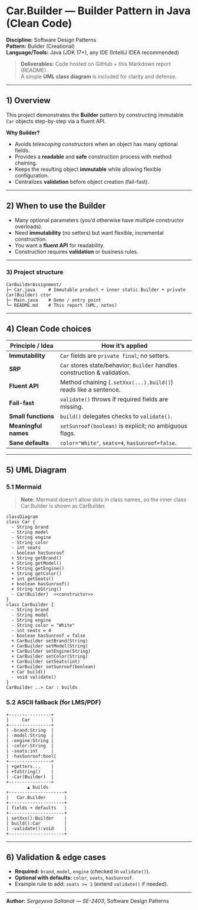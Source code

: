 # Car.Builder — Builder Pattern in Java (Clean Code)

**Discipline:** Software Design Patterns  
**Pattern:** Builder (Creational)  
**Language/Tools:** Java (JDK 17+), any IDE (IntelliJ IDEA recommended)

> **Deliverables:** Code hosted on GitHub + this Markdown report (README).  
> A simple **UML class diagram** is included for clarity and defense.

---

## 1) Overview

This project demonstrates the **Builder** pattern by constructing immutable `Car` objects step-by-step via a fluent API.

**Why Builder?**
- Avoids *telescoping constructors* when an object has many optional fields.
- Provides a **readable** and **safe** construction process with method chaining.
- Keeps the resulting object **immutable** while allowing flexible configuration.
- Centralizes **validation** before object creation (fail-fast).

---

## 2) When to use the Builder

- Many optional parameters (you’d otherwise have multiple constructor overloads).
- Need **immutability** (no setters) but want flexible, incremental construction.
- You want a **fluent API** for readability.
- Construction requires **validation** or business rules.

---

### 3) Project structure

```
CarBuilderAssignment/
├─ Car.java     # Immutable product + inner static Builder + private Car(Builder) ctor
├─ Main.java    # Demo / entry point
└─ README.md    # This report (UML, notes)
```

---

## 4) Clean Code choices

| Principle / Idea  | How it’s applied |
|---|---|
| **Immutability** | `Car` fields are `private final`; no setters. |
| **SRP** | `Car` stores state/behavior; `Builder` handles construction & validation. |
| **Fluent API** | Method chaining (`.setXxx(...).build()`) reads like a sentence. |
| **Fail-fast** | `validate()` throws if required fields are missing. |
| **Small functions** | `build()` delegates checks to `validate()`. |
| **Meaningful names** | `setSunroof(boolean)` is explicit; no ambiguous flags. |
| **Sane defaults** | `color="White"`, `seats=4`, `hasSunroof=false`. |

---

## 5) UML Diagram
### 5.1 Mermaid
> **Note:** Mermaid doesn’t allow dots in class names,
> so the inner class Car.Builder is shown as CarBuilder.

```mermaid
classDiagram
class Car {
  - String brand
  - String model
  - String engine
  - String color
  - int seats
  - boolean hasSunroof
  + String getBrand()
  + String getModel()
  + String getEngine()
  + String getColor()
  + int getSeats()
  + boolean hasSunroof()
  + String toString()
  - Car(Builder)  <<constructor>>
}
class CarBuilder {
  - String brand
  - String model
  - String engine
  - String color = "White"
  - int seats = 4
  - boolean hasSunroof = false
  + CarBuilder setBrand(String)
  + CarBuilder setModel(String)
  + CarBuilder setEngine(String)
  + CarBuilder setColor(String)
  + CarBuilder setSeats(int)
  + CarBuilder setSunroof(boolean)
  + Car build()
  - void validate()
}
CarBuilder ..> Car : builds
```
### 5.2 ASCII fallback (for LMS/PDF)

```
+----------------+
|     Car        |
+----------------+
| -brand:String  |
| -model:String  |
| -engine:String |
| -color:String  |
| -seats:int     |
| -hasSunroof:bool|
+----------------+
| +getters...    |
| +toString()    |
| -Car(Builder)  |
+----------------+
        ▲ builds
+---------------------+
|   Car.Builder       |
+---------------------+
| fields + defaults   |
+---------------------+
| setXxx():Builder    |
| build():Car         |
| -validate():void    |
+---------------------+
```
---

## 6) Validation & edge cases

- **Required:** `brand`, `model`, `engine` (checked in `validate()`).
- **Optional with defaults:** `color`, `seats`, `hasSunroof`.
- Example rule to add: `seats >= 1` (extend `validate()` if needed).

---

**Author:** _Sergeyeva Saltanat_ — _SE-2403_, Software Design Patterns
